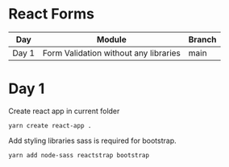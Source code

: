 # React Forms

|Day|Module|Branch|
|---|---|---|
|Day 1|Form Validation without any libraries|main|

# Day 1

Create react app in current folder

```
yarn create react-app .
```

Add styling libraries sass is required for bootstrap.
```
yarn add node-sass reactstrap bootstrap
```